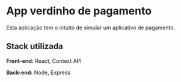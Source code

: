 
# App verdinho de pagamento

Esta aplicação tem o intuito de simular um aplicativo de pagamento.

## Stack utilizada

**Front-end:** React, Context API

**Back-end:** Node, Express

